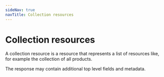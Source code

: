 ```yaml
---
sideNav: true
navTitle: Collection resources
---
```


# Collection resources

A collection resource is a resource that represents a list of resources like, for example the collection of all
products.

The response may contain additional top level fields and metadata.
